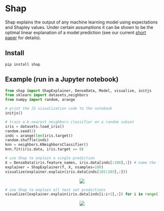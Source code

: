# Shap

Shap explains the output of any machine learning model using expectations and Shapley values. Under certain assumptions it can be shown to be the optimal linear explanation of a model prediction (see our current [short paper](https://arxiv.org/abs/1611.07478) for details).

## Install

```
pip install shap
```

## Example (run in a Jupyter notebook)

```python
from shap import ShapExplainer, DenseData, Model, visualize, initjs
from sklearn import datasets,neighbors
from numpy import random, arange

# print the JS visualization code to the notebook
initjs()

# train a k-nearest neighbors classifier on a random subset 
iris = datasets.load_iris()
random.seed(2)
inds = arange(len(iris.target))
random.shuffle(inds)
knn = neighbors.KNeighborsClassifier()
knn.fit(iris.data, iris.target == 0)

# use Shap to explain a single prediction
X = DenseData(iris.feature_names, iris.data[inds[:100],:]) # name the features
explainer = ShapExplainer(f, X, nsamples=100)
visualize(explainer.explain(iris.data[inds[102:103],:]))
```
<p align="center">
  <img src="https://slundberg.github.io/shap/simple_iris_explanation.png" />
</p>

```python
# use Shap to explain all test set predictions
visualize([explainer.explain(iris.data[inds[i:i+1],:]) for i in range(100,len(iris.target))])
```
<p align="center">
  <img src="https://slundberg.github.io/shap/simple_iris_dataset.png" />
</p>
